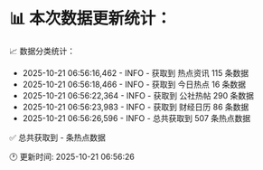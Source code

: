 📊 本次数据更新统计：
==========================

📈 数据分类统计：
- 2025-10-21 06:56:16,462 - INFO - 获取到 热点资讯 115 条数据
- 2025-10-21 06:56:18,466 - INFO - 获取到 今日热点 16 条数据
- 2025-10-21 06:56:22,364 - INFO - 获取到 公社热帖 290 条数据
- 2025-10-21 06:56:23,983 - INFO - 获取到 财经日历 86 条数据
- 2025-10-21 06:56:26,596 - INFO - 总共获取到 507 条热点数据

✅ 总共获取到 - 条热点数据

🕐 更新时间: 2025-10-21 06:56:26
